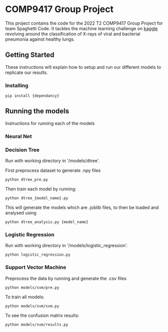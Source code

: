 # COMP9417 Group Project

This project contains the code for the 2022 T2 COMP9417 Group Project for team Spaghetti Code. It tackles the machine learning challenge on [kaggle](https://www.kaggle.com/datasets/paultimothymooney/chest-xray-pneumonia) revolving around the classification of X-rays of viral and bacterial pneumonia against healthy lungs. 

## Getting Started

These instructions will explain how to setup and run our different models to replicate our results.

### Installing

    pip install {dependancy}

## Running the models

Instructions for running each of the models

### Neural Net

### Decision Tree

Run with working directory in '/models/dtree'.

First preprocess dataset to generate .npy files

    python dtree_pre.py

Then train each model by running:

    python dtree_{model_name}.py

This will generate the models which are .joblib files, to then be loaded and analysed using

    python dtree_analysis.py {model_name}


### Logistic Regression

Run with working directory in '/models/logistic_regression'.

    python logistic_regression.py

### Support Vector Machine

Preprocess the data by running and generate the .csv files

    python models/svm/pre.py

To train all models:

    python models/svm/svm.py

To see the confusion matrix results:

    python models/svm/results.py